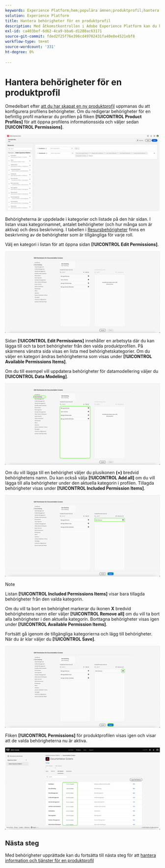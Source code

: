 ```yaml
---
keywords: Experience Platform;hem;populära ämnen;produktprofil;hantera behörigheter
solution: Experience Platform
title: Hantera behörigheter för en produktprofil
description: Med åtkomstkontrollen i Adobe Experience Platform kan du hantera roller och behörigheter för olika Experience Platform-funktioner med hjälp av Adobe Admin Console. Det här dokumentet är en guide till hur du hanterar behörigheter för en produktprofil för Experience Platform.
exl-id: ca403bef-6d62-4ca9-bba6-d1280ac63171
source-git-commit: fded2f25f76e396cd49702431fa40e8e4521ebf8
workflow-type: tm+mt
source-wordcount: '331'
ht-degree: 0%

---
```


# Hantera behörigheter för en produktprofil

Omedelbart efter [att du har skapat en ny produktprofil](#create-a-new-product-profile) uppmanas du att konfigurera profilens behörigheter. Om du redigerar behörigheter för en befintlig profil markerar du profilen på fliken **[!UICONTROL Product Profiles]** för att öppna profilens informationssida och väljer sedan **[!UICONTROL Permissions]**.

![behörigheter](../images/permissions.png)

Behörigheterna är uppdelade i kategorier och listade på den här sidan. I listan visas kategorinamnet, antalet behörigheter (och hur många som är aktiva) och dess beskrivning. I tabellen i [Resursbehörigheter](/help/access-control/home.md#permissions) finns en beskrivning av de behörigheter som är tillgängliga för varje roll.

Välj en kategori i listan för att öppna sidan **[!UICONTROL Edit Permissions]**.

![edit-permissions](../images/edit-permissions.png)

Sidan **[!UICONTROL Edit Permissions]** innehåller en arbetsyta där du kan lägga till och ta bort behörigheter från den valda produktprofilen. På skärmens vänstra sida visas en lista med behörighetskategorier. Om du väljer en kategori ändras behörigheterna som visas under **[!UICONTROL Available Permissions Items]**.

Om du till exempel vill uppdatera behörigheter för datamodellering väljer du **[!UICONTROL Data Modeling]**.

![profile-management](../images/profile-management.png)

Om du vill lägga till en behörighet väljer du plusikonen **(+)** bredvid behörighetens namn. Du kan också välja **[!UICONTROL Add all]** om du vill lägga till alla behörigheter under den aktuella kategorin i profilen. Tillagda behörigheter visas under **[!UICONTROL Included Permission Items]**.

![add-permission](../images/add-permission.png)

>[!NOTE]
>
>Listan **[!UICONTROL Included Permissions Items]** visar bara tillagda behörigheter från den valda kategorin.

Om du vill ta bort en behörighet markerar du ikonen **X** bredvid behörighetens namn eller väljer **[!UICONTROL Remove all]** om du vill ta bort alla behörigheter i den aktuella kategorin. Borttagna behörigheter visas igen under **[!UICONTROL Available Permission Items]**.

Fortsätt gå igenom de tillgängliga kategorierna och lägg till behörigheter. När du är klar väljer du **[!UICONTROL Save]**.

![remove-permisson](../images/remove-permission.png)

Fliken **[!UICONTROL Permissions]** för produktprofilen visas igen och visar att de valda behörigheterna nu är aktiva.

![permissions-updated](../images/permissions-updated.png)

## Nästa steg

Med behörigheter upprättade kan du fortsätta till nästa steg för att [hantera information och tjänster för en produktprofil](details-and-services.md)
